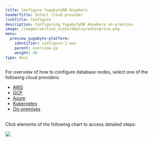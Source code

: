 ```yaml
---
title: Configure YugabyteDB Anywhere
headerTitle: Select cloud provider
linkTitle: Configure
description: Configuring YugabyteDB Anywhere on-premises
image: /images/section_icons/deploy/enterprise.png
menu:
  preview_yugabyte-platform:
    identifier: configure-1-aws
    parent: overview-yp
    weight: 40
type: docs
---
```


For overview of how to configure database nodes, select one of the following cloud providers:

<ul class="nav nav-tabs-alt nav-tabs-yb">

  <li>
    <a href="../aws/" class="nav-link active">
      <i class="fab fa-aws"></i>
      AWS
    </a>
  </li>

  <li>
    <a href="../gcp/" class="nav-link">
      <i class="fab fa-google" aria-hidden="true"></i>
      GCP
    </a>
  </li>

  <li>
    <a href="../azure/" class="nav-link">
      <i class="fab fa-windows" aria-hidden="true"></i>
      Azure
    </a>
  </li>

  <li>
    <a href="../kubernetes/" class="nav-link">
      <i class="fas fa-cubes" aria-hidden="true"></i>
      Kubernetes
    </a>
  </li>

  <li>
    <a href="../onprem/" class="nav-link">
      <i class="fas fa-building"></i>
      On-premises
    </a>
  </li>

</ul>

<br>Click elements of the following chart to access detailed steps:

<img src="/images/ee/flowchart/yb-configure-aws.png" usemap="#image-map">

<map name="image-map">
    <area target="_blank" alt="Configure platform" title="Configure platform" href="/preview/yugabyte-platform/configure-yugabyte-platform/" coords="387,68,517,200" shape="rect">
    <area target="_blank" alt="Admin user" title="Admin user" href="/preview/yugabyte-platform/configure-yugabyte-platform/create-admin-user/" coords="290,262,609,317" shape="rect">
    <area target="_blank" alt="AWS provider" title="AWS provider" href="/preview/yugabyte-platform/configure-yugabyte-platform/set-up-cloud-provider/aws/" coords="275,370,635,424" shape="rect">
    <area target="_blank" alt="AWS provider - pre reqs" title="AWS provider - pre reqs" href="/preview/yugabyte-platform/configure-yugabyte-platform/set-up-cloud-provider/aws/#prerequisites" coords="224,474,674,649" shape="rect">
    <area target="_blank" alt="AWS provider - configure cloud provider" title="AWS provider - configure cloud provider" href="/preview/yugabyte-platform/configure-yugabyte-platform/set-up-cloud-provider/aws/#configure-aws" coords="302,703,602,793" shape="rect">
</map>
